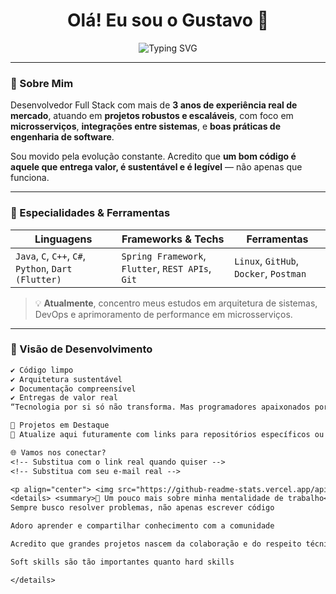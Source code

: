 <h1 align="center">Olá! Eu sou o Gustavo 👋</h1>

<p align="center">
  <img src="https://readme-typing-svg.herokuapp.com?font=Fira+Code&duration=3000&pause=1000&color=58A6FF&center=true&vCenter=true&multiline=true&width=650&lines=Desenvolvedor+Full+Stack;Especialista+em+Microsserviços+e+Integrações;Apaixonado+por+Código+e+Boas+Práticas" alt="Typing SVG" />
</p>

---

### 🚀 Sobre Mim
Desenvolvedor Full Stack com mais de **3 anos de experiência real de mercado**, atuando em **projetos robustos e escaláveis**, com foco em **microsserviços**, **integrações entre sistemas**, e **boas práticas de engenharia de software**. 

Sou movido pela evolução constante. Acredito que **um bom código é aquele que entrega valor, é sustentável e é legível** — não apenas que funciona.

---

### 🧠 Especialidades & Ferramentas

| Linguagens | Frameworks & Techs | Ferramentas |
|-----------|--------------------|-------------|
| `Java`, `C`, `C++`, `C#`, `Python`, `Dart (Flutter)` | `Spring Framework`, `Flutter`, `REST APIs`, `Git` | `Linux`, `GitHub`, `Docker`, `Postman` |

> 💡 **Atualmente**, concentro meus estudos em arquitetura de sistemas, DevOps e aprimoramento de performance em microsserviços.

---

### 📌 Visão de Desenvolvimento

```txt
✔ Código limpo
✔ Arquitetura sustentável
✔ Documentação compreensível
✔ Entregas de valor real
“Tecnologia por si só não transforma. Mas programadores apaixonados por excelência, sim.” — Gustavo

📂 Projetos em Destaque
🚧 Atualize aqui futuramente com links para repositórios específicos ou portfólio externo.

🌐 Vamos nos conectar?
<!-- Substitua com o link real quando quiser -->
<!-- Substitua com seu e-mail real -->

<p align="center"> <img src="https://github-readme-stats.vercel.app/api?username=Gustavo-Souza-Coutinho&show_icons=true&theme=github_dark" alt="GitHub stats" height="165"> <img src="https://github-readme-streak-stats.herokuapp.com/?user=Gustavo-Souza-Coutinho&theme=github-dark-blue" alt="GitHub streak" height="165"> </p>
<details> <summary>📖 Um pouco mais sobre minha mentalidade de trabalho</summary>
Sempre busco resolver problemas, não apenas escrever código

Adoro aprender e compartilhar conhecimento com a comunidade

Acredito que grandes projetos nascem da colaboração e do respeito técnico

Soft skills são tão importantes quanto hard skills

</details>
